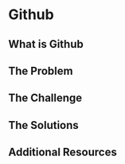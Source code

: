 # Github
## What is Github
## The Problem
## The Challenge
## The Solutions
## Additional Resources
